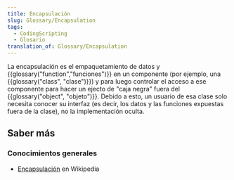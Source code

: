 ```yaml
---
title: Encapsulación
slug: Glossary/Encapsulation
tags:
  - CodingScripting
  - Glosario
translation_of: Glossary/Encapsulation
---
```

La encapsulación es el empaquetamiento de datos y {{glossary("function","funciones")}} en un componente (por ejemplo, una {{glossary("class", "clase")}}) y para luego controlar el acceso a ese componente para hacer un ejecto de "caja negra" fuera del {{glossary("object", "objeto")}}. Debido a esto, un usuario de esa clase solo necesita conocer su interfaz (es decir, los datos y las funciones expuestas fuera de la clase), no la implementación oculta.

## Saber más

### Conocimientos generales

- [Encapsulación](<https://en.wikipedia.org/wiki/Encapsulation_(object-oriented_programming)>) en Wikipedia
